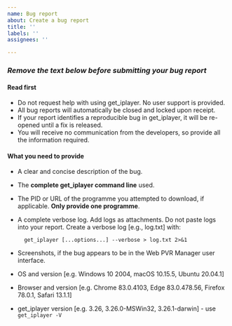 ```yaml
---
name: Bug report
about: Create a bug report
title: ''
labels: ''
assignees: ''

---
```

### *Remove the text below before submitting your bug report*

#### Read first

- Do not request help with using get_iplayer. No user support is provided.
- All bug reports will automatically be closed and locked upon receipt.
- If your report identifies a reproducible bug in get_iplayer, it will be re-opened until a fix is released.
- You will receive no communication from the developers, so provide all the information required.

#### What you need to provide

- A clear and concise description of the bug.
- The **complete get_iplayer command line** used.
- The PID or URL of the programme you attempted to download, if applicable. **Only provide one programme**.
- A complete verbose log. Add logs as attachments. Do not paste logs into your report. Create a verbose log [e.g., log.txt] with:

        get_iplayer [...options...] --verbose > log.txt 2>&1 

- Screenshots, if the bug appears to be in the Web PVR Manager user interface.
- OS and version [e.g. Windows 10 2004, macOS 10.15.5, Ubuntu 20.04.1]
- Browser and version [e.g. Chrome 83.0.4103, Edge 83.0.478.56, Firefox 78.0.1, Safari 13.1.1]
- get_iplayer version [e.g. 3.26, 3.26.0-MSWin32, 3.26.1-darwin] - use `get_iplayer -V`
